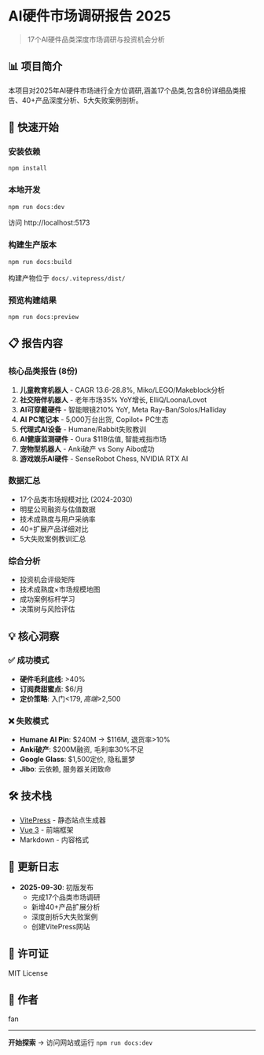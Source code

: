 # AI硬件市场调研报告 2025

> 17个AI硬件品类深度市场调研与投资机会分析

## 📊 项目简介

本项目对2025年AI硬件市场进行全方位调研,涵盖17个品类,包含8份详细品类报告、40+产品深度分析、5大失败案例剖析。

## 🚀 快速开始

### 安装依赖

```bash
npm install
```

### 本地开发

```bash
npm run docs:dev
```

访问 http://localhost:5173

### 构建生产版本

```bash
npm run docs:build
```

构建产物位于 `docs/.vitepress/dist/`

### 预览构建结果

```bash
npm run docs:preview
```

## 📋 报告内容

### 核心品类报告 (8份)

1. **儿童教育机器人** - CAGR 13.6-28.8%, Miko/LEGO/Makeblock分析
2. **社交陪伴机器人** - 老年市场35% YoY增长, ElliQ/Loona/Lovot
3. **AI可穿戴硬件** - 智能眼镜210% YoY, Meta Ray-Ban/Solos/Halliday
4. **AI PC笔记本** - 5,000万台出货, Copilot+ PC生态
5. **代理式AI设备** - Humane/Rabbit失败教训
6. **AI健康监测硬件** - Oura $11B估值, 智能戒指市场
7. **宠物型机器人** - Anki破产 vs Sony Aibo成功
8. **游戏娱乐AI硬件** - SenseRobot Chess, NVIDIA RTX AI

### 数据汇总

- 17个品类市场规模对比 (2024-2030)
- 明星公司融资与估值数据
- 技术成熟度与用户采纳率
- 40+扩展产品详细对比
- 5大失败案例教训汇总

### 综合分析

- 投资机会评级矩阵
- 技术成熟度×市场规模地图
- 成功案例标杆学习
- 决策树与风险评估

## 💡 核心洞察

### ✅ 成功模式

- **硬件毛利底线**: >40%
- **订阅费甜蜜点**: $6/月
- **定价策略**: 入门<$179, 高端>$2,500

### ❌ 失败模式

- **Humane AI Pin**: $240M → $116M, 退货率>10%
- **Anki破产**: $200M融资, 毛利率30%不足
- **Google Glass**: $1,500定价, 隐私噩梦
- **Jibo**: 云依赖, 服务器关闭致命

## 🛠️ 技术栈

- [VitePress](https://vitepress.dev/) - 静态站点生成器
- [Vue 3](https://vuejs.org/) - 前端框架
- Markdown - 内容格式

## 📅 更新日志

- **2025-09-30**: 初版发布
  - 完成17个品类市场调研
  - 新增40+产品扩展分析
  - 深度剖析5大失败案例
  - 创建VitePress网站

## 📄 许可证

MIT License

## 👤 作者

fan

---

**开始探索** → 访问网站或运行 `npm run docs:dev`